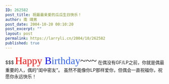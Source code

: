 ```yaml
---
ID: 262582
post_title: 祝最最亲爱的瓜瓜生日快乐！
author: 南 靖男
post_date: 2004-10-20 00:10:20
post_excerpt: ""
layout: post
permalink: https://larryli.cn/2004/10/262582
published: true
---
```

$$$ <font color="#ff0000" face="comic sans ms,sand" size="6">H</font><font color="#ff1111" face="comic sans ms,sand" size="6">appy</font><font face="comic sans ms,sand" size="6"> </font><font color="#0000ff" face="comic sans ms,sand" size="6">B</font><font color="#3366ff" face="comic sans ms,sand" size="6">irthday</font><font face="comic sans ms,sand" size="6">~~~</font>
在偶没有GF/LP之前，你就是偶最重要的人，偶的“闺中密友”。
虽然不能像你LP那样爱你，但偶会一直祝福你，祝愿你永远快乐！